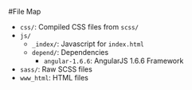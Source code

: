 #File Map

* `css/`: Compiled CSS files from `scss/`
* `js/`
    * `_index/`: Javascript for `index.html`
    * `depend/`: Dependencies
        * `angular-1.6.6`: AngularJS 1.6.6 Framework
* `sass/`: Raw SCSS files
* `www_html`: HTML files
